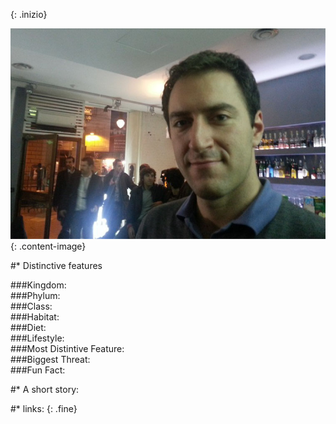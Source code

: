 <!-- Questo è un test Questo è un test 
Questo è un test Questo è un test 
Questo è un test Questo è un test 
Questo è un test Questo è un test 
Questo è un test Questo è un test  -->
{: .inizio}


![elena](images/claudio.jpg)
{: .content-image}


#* Distinctive features 

###Kingdom: <br />
###Phylum: <br />
###Class: <br />
###Habitat: <br />
###Diet:<br />
###Lifestyle: <br />
###Most Distintive Feature:<br />
###Biggest Threat:<br />
###Fun Fact: 
<br />

#* A short story: 
<br />

#* links:
{: .fine}


